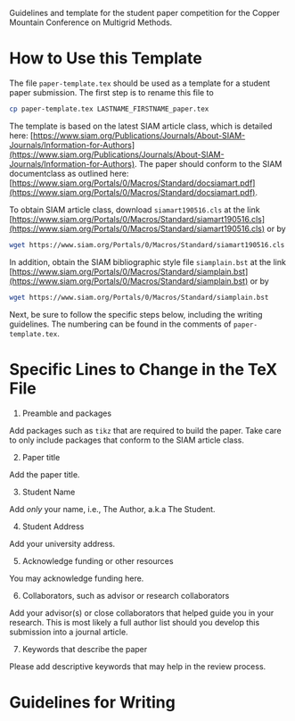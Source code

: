 Guidelines and template for the student paper competition for the Copper Mountain Conference on Multigrid Methods.

# How to Use this Template

The file `paper-template.tex` should be used as a template for a student paper submission.  The first step is to rename this file to
```bash
cp paper-template.tex LASTNAME_FIRSTNAME_paper.tex
```

The template is based on the latest SIAM article class, which is detailed here: [https://www.siam.org/Publications/Journals/About-SIAM-Journals/Information-for-Authors](https://www.siam.org/Publications/Journals/About-SIAM-Journals/Information-for-Authors).  The paper should conform to the SIAM documentclass as outlined here: [https://www.siam.org/Portals/0/Macros/Standard/docsiamart.pdf](https://www.siam.org/Portals/0/Macros/Standard/docsiamart.pdf).

To obtain SIAM article class, download `siamart190516.cls` at the link [https://www.siam.org/Portals/0/Macros/Standard/siamart190516.cls](https://www.siam.org/Portals/0/Macros/Standard/siamart190516.cls) or by
```bash
wget https://www.siam.org/Portals/0/Macros/Standard/siamart190516.cls
```

In addition, obtain the SIAM bibliographic style file `siamplain.bst` at the link [https://www.siam.org/Portals/0/Macros/Standard/siamplain.bst](https://www.siam.org/Portals/0/Macros/Standard/siamplain.bst) or by
```bash
wget https://www.siam.org/Portals/0/Macros/Standard/siamplain.bst
```

Next, be sure to follow the specific steps below, including the writing guidelines.  The numbering can be found in the comments of `paper-template.tex`.

# Specific Lines to Change in the TeX File

1. Preamble and packages

  Add packages such as `tikz` that are required to build the paper.  Take care to only include packages that conform to the SIAM article class.

2. Paper title

  Add the paper title.

3. Student Name

  Add *only* your name, i.e., The Author, a.k.a The Student.

4. Student Address

  Add your university address.

5. Acknowledge funding or other resources

  You may acknowledge funding here.

6. Collaborators, such as advisor or research collaborators

  Add your advisor(s) or close collaborators that helped guide you in your research.  This is most likely a full author list should you develop this submission into a journal article.

7. Keywords that describe the paper

  Please add descriptive keywords that may help in the review process.

# Guidelines for Writing
